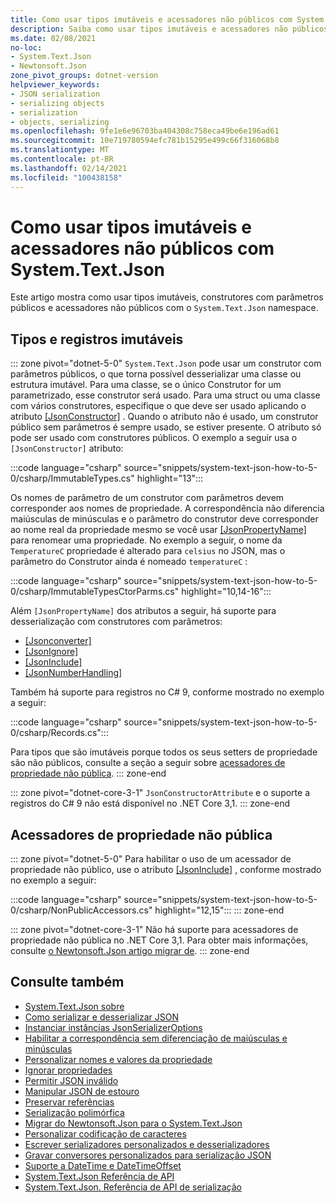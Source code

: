 ```yaml
---
title: Como usar tipos imutáveis e acessadores não públicos com System.Text.Json
description: Saiba como usar tipos imutáveis e acessadores não públicos ao serializar e desserializar de JSON no .NET.
ms.date: 02/08/2021
no-loc:
- System.Text.Json
- Newtonsoft.Json
zone_pivot_groups: dotnet-version
helpviewer_keywords:
- JSON serialization
- serializing objects
- serialization
- objects, serializing
ms.openlocfilehash: 9fe1e6e96703ba404308c758eca49be6e196ad61
ms.sourcegitcommit: 10e719780594efc781b15295e499c66f316068b8
ms.translationtype: MT
ms.contentlocale: pt-BR
ms.lasthandoff: 02/14/2021
ms.locfileid: "100438158"
---
```

# <a name="how-to-use-immutable-types-and-non-public-accessors-with-systemtextjson"></a>Como usar tipos imutáveis e acessadores não públicos com System.Text.Json

Este artigo mostra como usar tipos imutáveis, construtores com parâmetros públicos e acessadores não públicos com o `System.Text.Json` namespace.

## <a name="immutable-types-and-records"></a>Tipos e registros imutáveis

::: zone pivot="dotnet-5-0"
`System.Text.Json` pode usar um construtor com parâmetros públicos, o que torna possível desserializar uma classe ou estrutura imutável. Para uma classe, se o único Construtor for um parametrizado, esse construtor será usado. Para uma struct ou uma classe com vários construtores, especifique o que deve ser usado aplicando o atributo [[JsonConstructor]](xref:System.Text.Json.Serialization.JsonConstructorAttribute) . Quando o atributo não é usado, um construtor público sem parâmetros é sempre usado, se estiver presente. O atributo só pode ser usado com construtores públicos. O exemplo a seguir usa o `[JsonConstructor]` atributo:

:::code language="csharp" source="snippets/system-text-json-how-to-5-0/csharp/ImmutableTypes.cs" highlight="13":::

Os nomes de parâmetro de um construtor com parâmetros devem corresponder aos nomes de propriedade. A correspondência não diferencia maiúsculas de minúsculas e o parâmetro do construtor deve corresponder ao nome real da propriedade mesmo se você usar [[JsonPropertyName]](xref:System.Text.Json.Serialization.JsonPropertyNameAttribute) para renomear uma propriedade. No exemplo a seguir, o nome da `TemperatureC` propriedade é alterado para `celsius` no JSON, mas o parâmetro do Construtor ainda é nomeado `temperatureC` :

:::code language="csharp" source="snippets/system-text-json-how-to-5-0/csharp/ImmutableTypesCtorParms.cs" highlight="10,14-16":::

Além `[JsonPropertyName]` dos atributos a seguir, há suporte para desserialização com construtores com parâmetros:

* [[Jsonconverter]](xref:System.Text.Json.Serialization.JsonConverterAttribute)
* [[JsonIgnore]](xref:System.Text.Json.Serialization.JsonIgnoreAttribute)
* [[JsonInclude]](xref:System.Text.Json.Serialization.JsonIncludeAttribute)
* [[JsonNumberHandling]](xref:System.Text.Json.Serialization.JsonNumberHandlingAttribute)

Também há suporte para registros no C# 9, conforme mostrado no exemplo a seguir:

:::code language="csharp" source="snippets/system-text-json-how-to-5-0/csharp/Records.cs":::

Para tipos que são imutáveis porque todos os seus setters de propriedade são não públicos, consulte a seção a seguir sobre [acessadores de propriedade não pública](#non-public-property-accessors).
::: zone-end

::: zone pivot="dotnet-core-3-1"
`JsonConstructorAttribute` e o suporte a registros do C# 9 não está disponível no .NET Core 3,1.
::: zone-end

## <a name="non-public-property-accessors"></a>Acessadores de propriedade não pública

::: zone pivot="dotnet-5-0"
Para habilitar o uso de um acessador de propriedade não público, use o atributo [[JsonInclude]](xref:System.Text.Json.Serialization.JsonIncludeAttribute) , conforme mostrado no exemplo a seguir:

:::code language="csharp" source="snippets/system-text-json-how-to-5-0/csharp/NonPublicAccessors.cs" highlight="12,15":::
::: zone-end

::: zone pivot="dotnet-core-3-1"
Não há suporte para acessadores de propriedade não pública no .NET Core 3,1. Para obter mais informações, consulte [o Newtonsoft.Json artigo migrar de](system-text-json-migrate-from-newtonsoft-how-to.md#non-public-property-setters-and-getters).
::: zone-end

## <a name="see-also"></a>Consulte também

* [System.Text.Json sobre](system-text-json-overview.md)
* [Como serializar e desserializar JSON](system-text-json-how-to.md)
* [Instanciar instâncias JsonSerializerOptions](system-text-json-configure-options.md)
* [Habilitar a correspondência sem diferenciação de maiúsculas e minúsculas](system-text-json-character-casing.md)
* [Personalizar nomes e valores da propriedade](system-text-json-customize-properties.md)
* [Ignorar propriedades](system-text-json-ignore-properties.md)
* [Permitir JSON inválido](system-text-json-invalid-json.md)
* [Manipular JSON de estouro](system-text-json-handle-overflow.md)
* [Preservar referências](system-text-json-preserve-references.md)
* [Serialização polimórfica](system-text-json-polymorphism.md)
* [Migrar do Newtonsoft.Json para o System.Text.Json](system-text-json-migrate-from-newtonsoft-how-to.md)
* [Personalizar codificação de caracteres](system-text-json-character-encoding.md)
* [Escrever serializadores personalizados e desserializadores](write-custom-serializer-deserializer.md)
* [Gravar conversores personalizados para serialização JSON](system-text-json-converters-how-to.md)
* [Suporte a DateTime e DateTimeOffset](../datetime/system-text-json-support.md)
* [System.Text.Json Referência de API](xref:System.Text.Json)
* [System.Text.Json. Referência de API de serialização](xref:System.Text.Json.Serialization)
